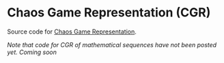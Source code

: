 # Chaos Game Representation (CGR)
Source code for [Chaos Game Representation](https://arxiv.org/abs/2012.09638).

*Note that code for CGR of mathematical sequences have not been posted yet. Coming soon*
